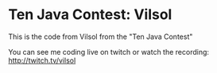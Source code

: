 Ten Java Contest: Vilsol
========================

This is the code from Vilsol from the "Ten Java Contest"

You can see me coding live on twitch or watch the recording: http://twitch.tv/vilsol